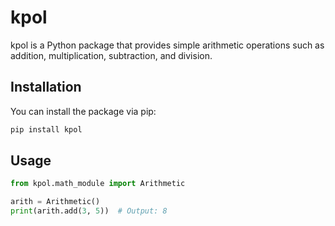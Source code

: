 # kpol

kpol is a Python package that provides simple arithmetic operations such as addition, multiplication, subtraction, and division.

## Installation

You can install the package via pip:

```bash
pip install kpol
```

## Usage

```python
from kpol.math_module import Arithmetic

arith = Arithmetic()
print(arith.add(3, 5))  # Output: 8
```
